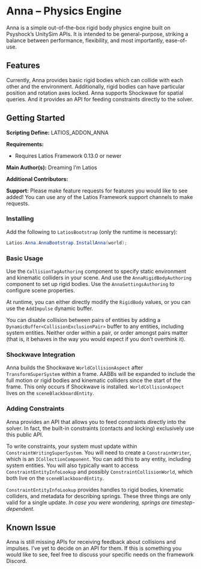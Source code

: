 # Anna – Physics Engine

Anna is a simple out-of-the-box rigid body physics engine built on Psyshock’s
UnitySim APIs. It is intended to be general-purpose, striking a balance between
performance, flexibility, and most importantly, ease-of-use.

## Features

Currently, Anna provides basic rigid bodies which can collide with each other
and the environment. Additionally, rigid bodies can have particular position and
rotation axes locked. Anna supports Shockwave for spatial queries. And it
provides an API for feeding constraints directly to the solver.

## Getting Started

**Scripting Define:** LATIOS_ADDON_ANNA

**Requirements:**

-   Requires Latios Framework 0.13.0 or newer

**Main Author(s):** Dreaming I’m Latios

**Additional Contributors:**

**Support:** Please make feature requests for features you would like to see
added! You can use any of the Latios Framework support channels to make
requests.

### Installing

Add the following to `LatiosBootstrap` (only the runtime is necessary):

```csharp
Latios.Anna.AnnaBootstrap.InstallAnna(world);
```

### Basic Usage

Use the `CollisionTagAuthoring` component to specify static environment and
kinematic colliders in your scene. And use the `AnnaRigidBodyAuthoring`
component to set up rigid bodies. Use the `AnnaSettingsAuthoring` to configure
scene properties.

At runtime, you can either directly modify the `RigidBody` values, or you can
use the `AddImpulse` dynamic buffer.

You can disable collision between pairs of entities by adding a
`DynamicBuffer<CollisionExclusionPair>` buffer to any entities, including system
entities. Neither order within a pair, or order amongst pairs matter (that is,
it behaves in the way you would expect if you don’t overthink it).

### Shockwave Integration

Anna builds the Shockwave `WorldCollisionAspect` after `TransformSuperSystem`
within a frame. AABBs will be expanded to include the full motion or rigid
bodies and kinematic colliders since the start of the frame. This only occurs if
Shockwave is installed. `WorldCollisionAspect` lives on the
`sceneBlackboardEntity`.

### Adding Constraints

Anna provides an API that allows you to feed constraints directly into the
solver. In fact, the built-in constraints (contacts and locking) exclusively use
this public API.

To write constraints, your system must update within
`ConstraintWritingSuperSystem`. You will need to create a `ConstraintWriter`,
which is an `ICollectionComponent`. You can add this to any entity, including
system entities. You will also typically want to access
`ConstraintEntityInfoLookup` and possibly `ConstraintCollisionWorld`, which both
live on the `sceneBlackboardEntity`.

`ConstraintEntityInfoLookup` provides handles to rigid bodies, kinematic
colliders, and metadata for describing springs. These three things are only
valid for a single update. *In case you were wondering, springs are
timestep-dependent.*

## Known Issue

Anna is still missing APIs for receiving feedback about collisions and impulses.
I’ve yet to decide on an API for them. If this is something you would like to
see, feel free to discuss your specific needs on the framework Discord.
